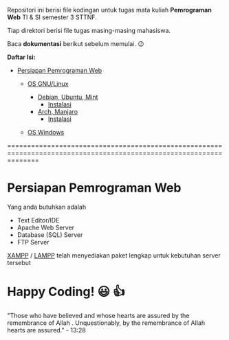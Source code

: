 Repositori ini berisi file kodingan untuk tugas mata kuliah **Pemrograman Web** TI & SI semester 3 STTNF.

Tiap direktori berisi file tugas masing-masing mahasiswa.

Baca **dokumentasi** berikut sebelum memulai. :wink:

**Daftar Isi:**
- [Persiapan Pemrograman Web](#)
  - [OS GNU/Linux](#)
    - [Debian, Ubuntu, Mint](#)
      - [Instalasi](#)
    - [Arch, Manjaro](#)
      - [Instalasi](#)
      
  - [OS Windows](#)

====================================================================================================================
# Persiapan Pemrograman Web

Yang anda butuhkan adalah
- Text Editor/IDE
- Apache Web Server
- Database (SQL) Server
- FTP Server

[XAMPP](https://www.apachefriends.org/download.html) / [LAMPP](https://www.apachefriends.org/download.html) telah menyediakan paket lengkap untuk kebutuhan server tersebut

# Happy Coding! :smiley: :thumbsup:



"Those who have believed and whose hearts are assured by the remembrance of Allah . Unquestionably, by the remembrance of Allah hearts are assured." - 13:28

